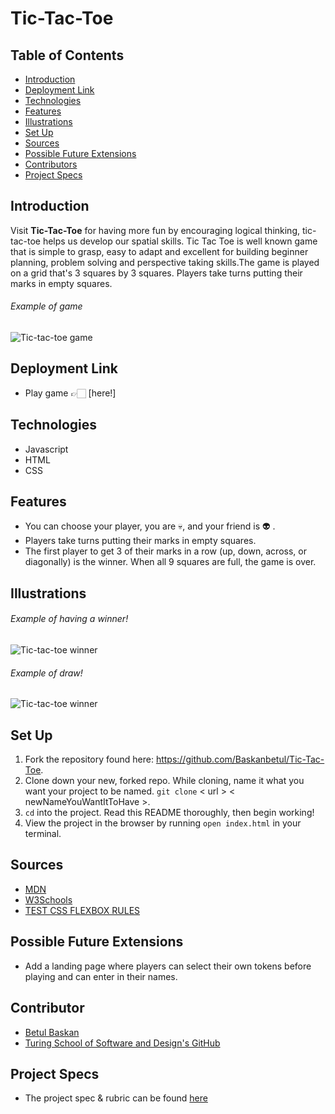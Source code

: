 # Tic-Tac-Toe

## Table of Contents

  - [Introduction](#introduction)
  - [Deployment Link](#deployment-link)
  - [Technologies](#technologies)
  - [Features](#features)
  - [Illustrations](#illustrations)
  - [Set Up](#set-up)
  - [Sources](#sources)
  - [Possible Future Extensions](#possible-future-extensions)
  - [Contributors](#contributors)
  - [Project Specs](#project-specs)

## Introduction

Visit **Tic-Tac-Toe**  for having more fun by encouraging logical thinking, tic-tac-toe helps us develop our spatial skills. Tic Tac Toe is well known game that is simple to grasp, easy to adapt and excellent for building beginner planning, problem solving and perspective taking skills.The game is played on a grid that's 3 squares by 3 squares. Players take turns putting their marks in empty squares.

###### Example of game
![Tic-tac-toe game](https://media.giphy.com/media/3lYqt0BzTmFoAEbKrn/giphy.gif)

## Deployment Link
- Play game 👉🏻 [here!]

## Technologies
  - Javascript
  - HTML
  - CSS

## Features

  - You can choose your player, you are 💀, and your friend is 👽 .
  - Players take turns putting their marks in empty squares.
  - The first player to get 3 of their marks in a row (up, down, across, or diagonally) is the winner. When all 9 squares are full, the game is over.

## Illustrations
###### Example of having a winner!
![Tic-tac-toe winner](https://media.giphy.com/media/JsnQEB7OcezqgemBkF/giphy-downsized-large.gif)
###### Example of draw!
![Tic-tac-toe winner](https://media.giphy.com/media/dXlOMAnaeiXU19sLlS/giphy.gif)

## Set Up

1. Fork the repository found here: https://github.com/Baskanbetul/Tic-Tac-Toe.
2. Clone down your new, forked repo. While cloning, name it what you want your project to be named. `git clone` < url >  < newNameYouWantItToHave >.
3. `cd` into the project. Read this README thoroughly, then begin working!
4. View the project in the browser by running `open index.html` in your terminal.

## Sources
  - [MDN](https://developer.mozilla.org/en-US/)
  - [W3Schools](https://www.w3schools.com/)
  - [TEST CSS FLEXBOX RULES](https://flexbox.help/)

## Possible Future Extensions

- Add a landing page where players can select their own tokens before playing and can enter in their names.


## Contributor

  - [Betul Baskan](https://github.com/Baskanbetul)
  - [Turing School of Software and Design's GitHub](https://github.com/turingschool-examples)

## Project Specs

  - The project spec & rubric can be found [here](https://frontend.turing.edu/projects/module-1/tic-tac-toe-solo-v2.html)
